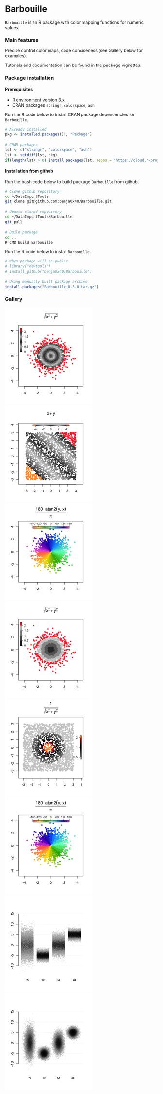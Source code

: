 Barbouille
================================================================================

`Barbouille` is an R package with color mapping functions for numeric values.

### Main features ###

Precise control color maps, code conciseness (see Gallery below for examples).

Tutorials and documentation can be found in the package vignettes.

### Package installation ###

#### Prerequisites ####

  - [R environment](https://www.r-project.org/) version 3.x
  - CRAN packages `stringr`, `colorspace`, `ash`

Run the R code below to install CRAN package dependencies for `Barbouille`.

```R
# Already installed
pkg <- installed.packages()[, "Package"]

# CRAN packages
lst <- c("stringr", "colorspace", "ash")
lst <- setdiff(lst, pkg)
if(length(lst) > 0) install.packages(lst, repos = "https://cloud.r-project.org/")
```

#### Installation from github ####

Run the bash code below to build package `Barbouille` from github.

```bash
# Clone github repository
cd ~/DataImportTools
git clone git@github.com:benja0x40/Barbouille.git

# Update cloned repository
cd ~/DataImportTools/Barbouille
git pull

# Build package
cd ..
R CMD build Barbouille
```
Run the R code below to install `Barbouille`.

```r
# When package will be public
# library("devtools")
# install_github("benja0x40/Barbouille")

# Using manually built package archive
install.packages("Barbouille_0.3.0.tar.gz")
```

### Gallery ###

![](./images/gallery/barbouille_01.png "example")
![](./images/gallery/barbouille_03.png "example")
![](./images/gallery/barbouille_05.png "example")
![](./images/gallery/barbouille_02.png "example")
![](./images/gallery/barbouille_04.png "example")
![](./images/gallery/barbouille_06.png "example")
![](./images/gallery/barbouille_07.png "example")
![](./images/gallery/barbouille_08.png "example")

